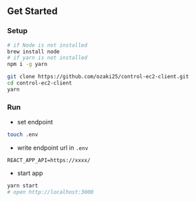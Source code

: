 ## Get Started

### Setup

```bash
# if Node is not installed
brew install node
# if yarn is not installed
npm i -g yarn
```

```bash
git clone https://github.com/ozaki25/control-ec2-client.git
cd control-ec2-client
yarn
```

### Run

- set endpoint

```bash
touch .env
```

- write endpoint url in `.env`

```
REACT_APP_API=https://xxxx/
```

- start app

```bash
yarn start
# open http://localhost:3000
```
